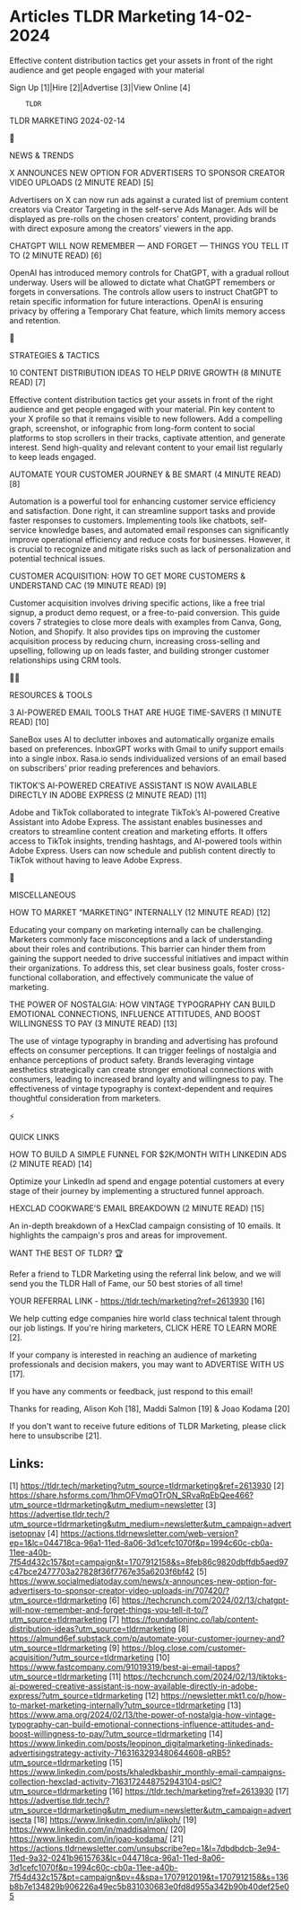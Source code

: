 # Articles TLDR Marketing 14-02-2024

Effective content distribution tactics get your assets in front of the
right audience and get people engaged with your material  

Sign Up [1]|Hire [2]|Advertise [3]|View Online [4] 

		TLDR 

TLDR MARKETING 2024-02-14

📱 

NEWS & TRENDS

 X ANNOUNCES NEW OPTION FOR ADVERTISERS TO SPONSOR CREATOR VIDEO
UPLOADS (2 MINUTE READ) [5] 

 Advertisers on X can now run ads against a curated list of premium
content creators via Creator Targeting in the self-serve Ads Manager.
Ads will be displayed as pre-rolls on the chosen creators’ content,
providing brands with direct exposure among the creators’ viewers in
the app. 

 CHATGPT WILL NOW REMEMBER — AND FORGET — THINGS YOU TELL IT TO (2
MINUTE READ) [6] 

 OpenAI has introduced memory controls for ChatGPT, with a gradual
rollout underway. Users will be allowed to dictate what ChatGPT
remembers or forgets in conversations. The controls allow users to
instruct ChatGPT to retain specific information for future
interactions. OpenAI is ensuring privacy by offering a Temporary Chat
feature, which limits memory access and retention. 

🚀 

STRATEGIES & TACTICS

 10 CONTENT DISTRIBUTION IDEAS TO HELP DRIVE GROWTH (8 MINUTE READ)
[7] 

 Effective content distribution tactics get your assets in front of
the right audience and get people engaged with your material. Pin key
content to your X profile so that it remains visible to new followers.
Add a compelling graph, screenshot, or infographic from long-form
content to social platforms to stop scrollers in their tracks,
captivate attention, and generate interest. Send high-quality and
relevant content to your email list regularly to keep leads engaged. 

 AUTOMATE YOUR CUSTOMER JOURNEY & BE SMART (4 MINUTE READ) [8] 

 Automation is a powerful tool for enhancing customer service
efficiency and satisfaction. Done right, it can streamline support
tasks and provide faster responses to customers. Implementing tools
like chatbots, self-service knowledge bases, and automated email
responses can significantly improve operational efficiency and reduce
costs for businesses. However, it is crucial to recognize and mitigate
risks such as lack of personalization and potential technical issues. 

 CUSTOMER ACQUISITION: HOW TO GET MORE CUSTOMERS & UNDERSTAND CAC (19
MINUTE READ) [9] 

 Customer acquisition involves driving specific actions, like a free
trial signup, a product demo request, or a free-to-paid conversion.
This guide covers 7 strategies to close more deals with examples from
Canva, Gong, Notion, and Shopify. It also provides tips on improving
the customer acquisition process by reducing churn, increasing
cross-selling and upselling, following up on leads faster, and
building stronger customer relationships using CRM tools. 

🧑‍💻 

RESOURCES & TOOLS

 3 AI-POWERED EMAIL TOOLS THAT ARE HUGE TIME-SAVERS (1 MINUTE READ)
[10] 

 SaneBox uses AI to declutter inboxes and automatically organize
emails based on preferences. InboxGPT works with Gmail to unify
support emails into a single inbox. Rasa.io sends individualized
versions of an email based on subscribers’ prior reading preferences
and behaviors. 

 TIKTOK’S AI-POWERED CREATIVE ASSISTANT IS NOW AVAILABLE DIRECTLY IN
ADOBE EXPRESS (2 MINUTE READ) [11] 

 Adobe and TikTok collaborated to integrate TikTok’s AI-powered
Creative Assistant into Adobe Express. The assistant enables
businesses and creators to streamline content creation and marketing
efforts. It offers access to TikTok insights, trending hashtags, and
AI-powered tools within Adobe Express. Users can now schedule and
publish content directly to TikTok without having to leave Adobe
Express. 

🎁 

MISCELLANEOUS

 HOW TO MARKET “MARKETING” INTERNALLY (12 MINUTE READ) [12] 

 Educating your company on marketing internally can be challenging.
Marketers commonly face misconceptions and a lack of understanding
about their roles and contributions. This barrier can hinder them from
gaining the support needed to drive successful initiatives and impact
within their organizations. To address this, set clear business goals,
foster cross-functional collaboration, and effectively communicate the
value of marketing. 

 THE POWER OF NOSTALGIA: HOW VINTAGE TYPOGRAPHY CAN BUILD EMOTIONAL
CONNECTIONS, INFLUENCE ATTITUDES, AND BOOST WILLINGNESS TO PAY (3
MINUTE READ) [13] 

 The use of vintage typography in branding and advertising has
profound effects on consumer perceptions. It can trigger feelings of
nostalgia and enhance perceptions of product safety. Brands leveraging
vintage aesthetics strategically can create stronger emotional
connections with consumers, leading to increased brand loyalty and
willingness to pay. The effectiveness of vintage typography is
context-dependent and requires thoughtful consideration from
marketers. 

⚡ 

QUICK LINKS

 HOW TO BUILD A SIMPLE FUNNEL FOR $2K/MONTH WITH LINKEDIN ADS (2
MINUTE READ) [14] 

 Optimize your LinkedIn ad spend and engage potential customers at
every stage of their journey by implementing a structured funnel
approach. 

 HEXCLAD COOKWARE’S EMAIL BREAKDOWN (2 MINUTE READ) [15] 

 An in-depth breakdown of a HexClad campaign consisting of 10 emails.
It highlights the campaign's pros and areas for improvement. 

WANT THE BEST OF TLDR? 🏆

Refer a friend to TLDR Marketing using the referral link below, and we
will send you the TLDR Hall of Fame, our 50 best stories of all time!

YOUR REFERRAL LINK - https://tldr.tech/marketing?ref=2613930 [16]

 We help cutting edge companies hire world class technical talent
through our job listings. If you're hiring marketers, CLICK HERE TO
LEARN MORE [2]. 

If your company is interested in reaching an audience of marketing
professionals and decision makers, you may want to ADVERTISE WITH US
[17]. 

If you have any comments or feedback, just respond to this email! 

Thanks for reading, 
Alison Koh [18], Maddi Salmon [19] & Joao Kodama [20] 

If you don't want to receive future editions of TLDR Marketing,
please click here to unsubscribe [21]. 

 

Links:
------
[1] https://tldr.tech/marketing?utm_source=tldrmarketing&ref=2613930
[2] https://share.hsforms.com/1hmOFVmqOTrON_SRvaRqEbQee466?utm_source=tldrmarketing&utm_medium=newsletter
[3] https://advertise.tldr.tech/?utm_source=tldrmarketing&utm_medium=newsletter&utm_campaign=advertisetopnav
[4] https://actions.tldrnewsletter.com/web-version?ep=1&lc=044718ca-96a1-11ed-8a06-3d1cefc1070f&p=1994c60c-cb0a-11ee-a40b-7f54d432c157&pt=campaign&t=1707912158&s=8feb86c9820dbffdb5aed97c47bce2477703a27828f36f7767e35a6203f6bf42
[5] https://www.socialmediatoday.com/news/x-announces-new-option-for-advertisers-to-sponsor-creator-video-uploads-in/707420/?utm_source=tldrmarketing
[6] https://techcrunch.com/2024/02/13/chatgpt-will-now-remember-and-forget-things-you-tell-it-to/?utm_source=tldrmarketing
[7] https://foundationinc.co/lab/content-distribution-ideas?utm_source=tldrmarketing
[8] https://almund6ef.substack.com/p/automate-your-customer-journey-and?utm_source=tldrmarketing
[9] https://blog.close.com/customer-acquisition/?utm_source=tldrmarketing
[10] https://www.fastcompany.com/91019319/best-ai-email-tapps?utm_source=tldrmarketing
[11] https://techcrunch.com/2024/02/13/tiktoks-ai-powered-creative-assistant-is-now-available-directly-in-adobe-express/?utm_source=tldrmarketing
[12] https://newsletter.mkt1.co/p/how-to-market-marketing-internally?utm_source=tldrmarketing
[13] https://www.ama.org/2024/02/13/the-power-of-nostalgia-how-vintage-typography-can-build-emotional-connections-influence-attitudes-and-boost-willingness-to-pay/?utm_source=tldrmarketing
[14] https://www.linkedin.com/posts/leopinon_digitalmarketing-linkedinads-advertisingstrategy-activity-7163163293480644608-qRB5?utm_source=tldrmarketing
[15] https://www.linkedin.com/posts/khaledkbashir_monthly-email-campaigns-collection-hexclad-activity-7163172448752943104-psIC?utm_source=tldrmarketing
[16] https://tldr.tech/marketing?ref=2613930
[17] https://advertise.tldr.tech/?utm_source=tldrmarketing&utm_medium=newsletter&utm_campaign=advertisecta
[18] https://www.linkedin.com/in/alikoh/
[19] https://www.linkedin.com/in/maddisalmon/
[20] https://www.linkedin.com/in/joao-kodama/
[21] https://actions.tldrnewsletter.com/unsubscribe?ep=1&l=7dbdbdcb-3e94-11ed-9a32-0241b9615763&lc=044718ca-96a1-11ed-8a06-3d1cefc1070f&p=1994c60c-cb0a-11ee-a40b-7f54d432c157&pt=campaign&pv=4&spa=1707912019&t=1707912158&s=136b8b7e134829b906226a49ec5b831030683e0fd8d955a342b90b40def25e05